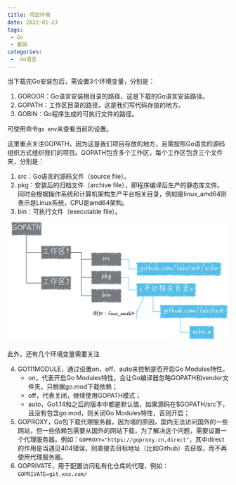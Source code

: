 ```yaml
---
title: 项目环境
date: 2022-01-23
tags:
 - Go
 - 基础
categories:
 -  Go语言
---
```



当下载完Go安装包后，需设置3个环境变量，分别是：
1. GOROOR：Go语言安装根目录的路径，这是下载的Go语言安装路径。
2. GOPATH：工作区目录的路径，这是我们写代码存放的地方。
3. GOBIN：Go程序生成的可执行文件的路径。

可使用命令`go env`来查看当前的设置。

这里重点关注GOPATH，因为这是我们项目存放的地方，且需按照Go语言的源码组织方式组织我们的项目。GOPATH包含多个工作区，每个工作区包含三个文件夹，分别是：

1. src：Go语言的源码文件（source file）。
2. pkg：安装后的归档文件（archive file），即程序编译后生产的静态库文件。同时会根据操作系统和计算机架构生产平台相关目录，例如是linux_amd64则表示是Linux系统，CPU是amd64架构。
3. bin：可执行文件（executable file）。

![GOPATH](./images/GOPATH.png)

此外，还有几个环境变量需要关注

4. GO111MODULE，通过设置on、off、auto来控制是否开启Go Modules特性。
   - on，代表开启Go Modules特性，会让Go编译器忽略GOPATH和vendor文件夹，只根据go.mod下载依赖；
   - off，代表关闭，继续使用GOPATH模式；
   - auto，Go1.14和之后的版本中都是默认值，如果源码在$GOPATH/src下，且没有包含go.mod，则关闭Go Modules特性，否则开启；
5. GOPROXY，Go包下载代理服务器，因为墙的原因，国内无法访问国外的一些网站，但一些依赖包需要从国外的网站下载，为了解决这个问题，需要设置一个代理服务器。例如：`GOPROXY="https://goproxy.cn,direct"`，其中direct的作用是当遇见404错误，则直接去目标地址（比如Github）去获取，而不再使用代理服务器。
6. GOPRIVATE，用于配置访问私有化仓库的代理，例如：`GOPRIVATE=git.xxx.com/`